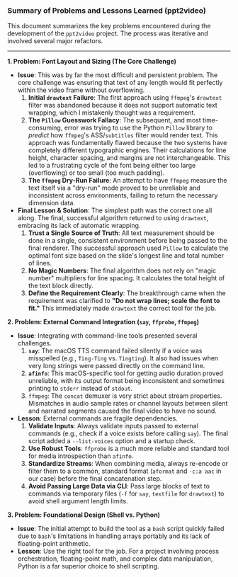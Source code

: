 ### **Summary of Problems and Lessons Learned (ppt2video)**

This document summarizes the key problems encountered during the development of the `ppt2video` project. The process was iterative and involved several major refactors.

---

**1. Problem: Font Layout and Sizing (The Core Challenge)**
*   **Issue**: This was by far the most difficult and persistent problem. The core challenge was ensuring that text of any length would fit perfectly within the video frame without overflowing.
    1.  **Initial `drawtext` Failure**: The first approach using `ffmpeg`'s `drawtext` filter was abandoned because it does not support automatic text wrapping, which I mistakenly thought was a requirement.
    2.  **The `Pillow` Guesswork Fallacy**: The subsequent, and most time-consuming, error was trying to use the Python `Pillow` library to *predict* how `ffmpeg`'s ASS/`subtitles` filter would render text. This approach was fundamentally flawed because the two systems have completely different typographic engines. Their calculations for line height, character spacing, and margins are not interchangeable. This led to a frustrating cycle of the font being either too large (overflowing) or too small (too much padding).
    3.  **The `ffmpeg` Dry-Run Failure**: An attempt to have `ffmpeg` measure the text itself via a "dry-run" mode proved to be unreliable and inconsistent across environments, failing to return the necessary dimension data.
*   **Final Lesson & Solution**: The simplest path was the correct one all along. The final, successful algorithm returned to using `drawtext`, embracing its lack of automatic wrapping.
    1.  **Trust a Single Source of Truth**: All text measurement should be done in a single, consistent environment before being passed to the final renderer. The successful approach used `Pillow` to calculate the optimal font size based on the slide's longest line and total number of lines.
    2.  **No Magic Numbers**: The final algorithm does not rely on "magic number" multipliers for line spacing. It calculates the total height of the text block directly.
    3.  **Define the Requirement Clearly**: The breakthrough came when the requirement was clarified to **"Do not wrap lines; scale the font to fit."** This immediately made `drawtext` the correct tool for the job.

**2. Problem: External Command Integration (`say`, `ffprobe`, `ffmpeg`)**
*   **Issue**: Integrating with command-line tools presented several challenges.
    1.  **`say`**: The macOS TTS command failed silently if a voice was misspelled (e.g., `Ting-Ting` vs. `Tingting`). It also had issues when very long strings were passed directly on the command line.
    2.  **`afinfo`**: This macOS-specific tool for getting audio duration proved unreliable, with its output format being inconsistent and sometimes printing to `stderr` instead of `stdout`.
    3.  `ffmpeg`: The `concat` demuxer is very strict about stream properties. Mismatches in audio sample rates or channel layouts between silent and narrated segments caused the final video to have no sound.
*   **Lesson**: External commands are fragile dependencies.
    1.  **Validate Inputs**: Always validate inputs passed to external commands (e.g., check if a voice exists before calling `say`). The final script added a `--list-voices` option and a startup check.
    2.  **Use Robust Tools**: `ffprobe` is a much more reliable and standard tool for media introspection than `afinfo`.
    3.  **Standardize Streams**: When combining media, always re-encode or filter them to a common, standard format (`aformat` and `-c:a aac` in our case) before the final concatenation step.
    4.  **Avoid Passing Large Data via CLI**: Pass large blocks of text to commands via temporary files (`-f` for `say`, `textfile` for `drawtext`) to avoid shell argument length limits.

**3. Problem: Foundational Design (Shell vs. Python)**
*   **Issue**: The initial attempt to build the tool as a `bash` script quickly failed due to `bash`'s limitations in handling arrays portably and its lack of floating-point arithmetic.
*   **Lesson**: Use the right tool for the job. For a project involving process orchestration, floating-point math, and complex data manipulation, Python is a far superior choice to shell scripting.
